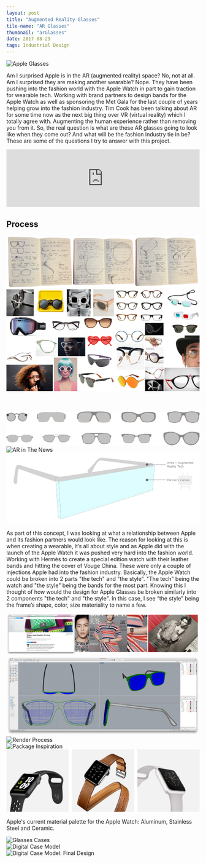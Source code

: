 ```yaml
---
layout: post
title: "Augmented Reality Glasses"
tile-name: "AR Glasses"
thumbnail: "arGlasses"
date: 2017-08-29
tags: Industrial Design
---
```


<div class="image-container"><img src="../img/arGlasses/appleGlasses.png" alt="Apple Glasses"/></div>

Am I surprised Apple is in the AR (augmented reality) space? No, not at all. Am I surprised they are making another wearable? Nope. They have been pushing into the fashion world with the Apple Watch in part to gain traction for wearable tech. Working with brand partners to design bands for the Apple Watch as well as sponsoring the Met Gala for the last couple of years helping grow into the fashion industry. Tim Cook has been talking about AR for some time now as the next big thing over VR (virtual reality) which I totally agree with. Augmenting the human experience rather than removing you from it. So, the real question is what are these AR glasses going to look like when they come out? And what will be the fashion industry tie in be? These are some of the questions I try to answer with this project.

<iframe width="100%" src="https://www.youtube.com/embed/eoKWqfbHd-s" frameborder="0" allowfullscreen title="AR Glasses Promo Video"></iframe>

## Process

<div class="image-container"><img src="../img/arGlasses/sketches.png" alt="Sketches that Sparked the Whole Project"/></div>
<div class="image-container"><img src="../img/arGlasses/glassesInspiration.png" alt="Glasses Moodboard" style="margin-bottom: 50px;"/></div>


<div class="image-container"><img src="../img/arGlasses/glassesStyles.svg" alt="Glasses Styles"/></div>
<div class="image-container"><img src="../img/arGlasses/inTheNews.png" alt="AR in The News"/></div>

<div class="image-container"><img src="../img/arGlasses/canvasConcept.svg" alt="Canvas Concept"/></div>

As part of this concept, I was looking at what a relationship between Apple and its fashion partners would look like. The reason for looking at this is when creating a wearable, it’s all about style and as Apple did with the launch of the Apple Watch it was pushed very hard into the fashion world. Working with Hermès to create a special edition watch with their leather bands and hitting the cover of Vouge China. These were only a couple of injections Apple had into the fashion industry. Basically, the Apple Watch could be broken into 2 parts "the tech" and "the style". "The tech" being the watch and "the style" being the bands for the most part. Knowing this I thought of how would the design for Apple Glasses be broken similarly into 2 components "the tech" and "the style". In this case, I see “the style” being the frame’s shape, color, size materiality to name a few.


<div class="image-container"><img src="../img/arGlasses/appleFashion.png" alt="Apple & the Fashion Industry"/></div>

<div class="image-container"><img src="../img/arGlasses/modelProcess.png" alt="Digital Model"/></div>
<div class="image-container"><img src="../img/arGlasses/renderProcess.png" alt="Render Process"/></div>

<div class="image-container"><img src="../img/arGlasses/packageInspiration.png" alt="Package Inspiration"/></div>

<!--Spectacle GIF for the case and the light ring-->

<div class="image-container"><img src="../img/arGlasses/materialPalette.png" alt="Apple's Current Material Palette"/></div>

Apple's current material palette for the Apple Watch: Aluminum, Stainless Steel and Ceramic.

<div class="image-container"><img src="../img/arGlasses/cases.png" alt="Glasses Cases"/></div>
<div class="image-container"><img src="../img/arGlasses/caseModeling.png" alt="Digital Case Model"/></div>
<div class="image-container"><img src="../img/arGlasses/caseModel.png" alt="Digital Case Model: Final Design"/></div>
